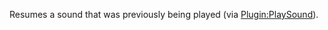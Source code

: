 Resumes a sound that was previously being played (via [Plugin:PlaySound](https://developer.roblox.com/en-us/api-reference/function/Plugin/PlaySound)).